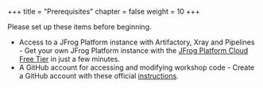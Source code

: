 +++
title = "Prerequisites"
chapter = false
weight = 10
+++

Please set up these items before beginning.

- Access to a JFrog Platform instance with Artifactory, Xray and Pipelines - Get your own JFrog Platform instance with the [JFrog Platform Cloud Free Tier](https://jfrog.com/artifactory/start-free/) in just a few minutes.
- A GitHub account for accessing and modifying workshop code - Create a GitHub account with these official [instructions](https://docs.github.com/en/free-pro-team@latest/github/getting-started-with-github/signing-up-for-a-new-github-account).

